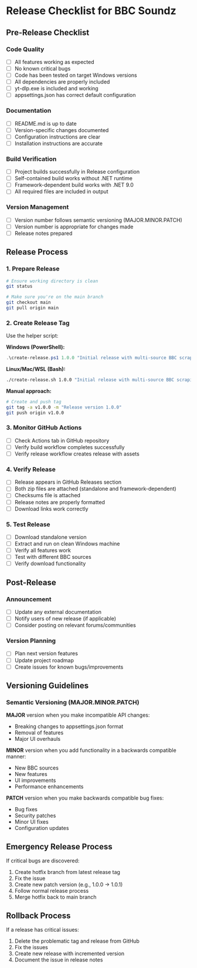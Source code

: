 # Release Checklist for BBC Soundz

## Pre-Release Checklist

### Code Quality
- [ ] All features working as expected
- [ ] No known critical bugs
- [ ] Code has been tested on target Windows versions
- [ ] All dependencies are properly included
- [ ] yt-dlp.exe is included and working
- [ ] appsettings.json has correct default configuration

### Documentation
- [ ] README.md is up to date
- [ ] Version-specific changes documented
- [ ] Configuration instructions are clear
- [ ] Installation instructions are accurate

### Build Verification
- [ ] Project builds successfully in Release configuration
- [ ] Self-contained build works without .NET runtime
- [ ] Framework-dependent build works with .NET 9.0
- [ ] All required files are included in output

### Version Management
- [ ] Version number follows semantic versioning (MAJOR.MINOR.PATCH)
- [ ] Version number is appropriate for changes made
- [ ] Release notes prepared

## Release Process

### 1. Prepare Release
```bash
# Ensure working directory is clean
git status

# Make sure you're on the main branch
git checkout main
git pull origin main
```

### 2. Create Release Tag
Use the helper script:

**Windows (PowerShell):**
```powershell
.\create-release.ps1 1.0.0 "Initial release with multi-source BBC scraping"
```

**Linux/Mac/WSL (Bash):**
```bash
./create-release.sh 1.0.0 "Initial release with multi-source BBC scraping"
```

**Manual approach:**
```bash
# Create and push tag
git tag -a v1.0.0 -m "Release version 1.0.0"
git push origin v1.0.0
```

### 3. Monitor GitHub Actions
- [ ] Check Actions tab in GitHub repository
- [ ] Verify build workflow completes successfully
- [ ] Verify release workflow creates release with assets

### 4. Verify Release
- [ ] Release appears in GitHub Releases section
- [ ] Both zip files are attached (standalone and framework-dependent)
- [ ] Checksums file is attached
- [ ] Release notes are properly formatted
- [ ] Download links work correctly

### 5. Test Release
- [ ] Download standalone version
- [ ] Extract and run on clean Windows machine
- [ ] Verify all features work
- [ ] Test with different BBC sources
- [ ] Verify download functionality

## Post-Release

### Announcement
- [ ] Update any external documentation
- [ ] Notify users of new release (if applicable)
- [ ] Consider posting on relevant forums/communities

### Version Planning
- [ ] Plan next version features
- [ ] Update project roadmap
- [ ] Create issues for known bugs/improvements

## Versioning Guidelines

### Semantic Versioning (MAJOR.MINOR.PATCH)

**MAJOR** version when you make incompatible API changes:
- Breaking changes to appsettings.json format
- Removal of features
- Major UI overhauls

**MINOR** version when you add functionality in a backwards compatible manner:
- New BBC sources
- New features
- UI improvements
- Performance enhancements

**PATCH** version when you make backwards compatible bug fixes:
- Bug fixes
- Security patches
- Minor UI fixes
- Configuration updates

## Emergency Release Process

If critical bugs are discovered:

1. Create hotfix branch from latest release tag
2. Fix the issue
3. Create new patch version (e.g., 1.0.0 → 1.0.1)
4. Follow normal release process
5. Merge hotfix back to main branch

## Rollback Process

If a release has critical issues:

1. Delete the problematic tag and release from GitHub
2. Fix the issues
3. Create new release with incremented version
4. Document the issue in release notes
